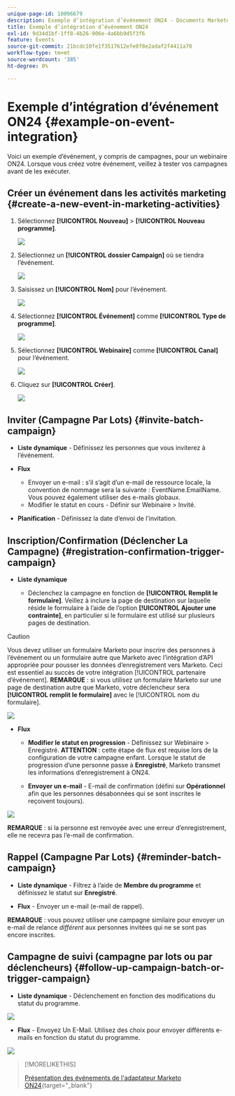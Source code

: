 ```yaml
---
unique-page-id: 10096679
description: Exemple d’intégration d’événement ON24 - Documents Marketo - Documentation du produit
title: Exemple d’intégration d’événement ON24
exl-id: 9d34d1bf-1ff8-4b26-906e-4a6bb9d5f3f6
feature: Events
source-git-commit: 21bcdc10fe1f3517612efe0f8e2adaf2f4411a70
workflow-type: tm+mt
source-wordcount: '385'
ht-degree: 0%

---
```


# Exemple d’intégration d’événement ON24 {#example-on-event-integration}

Voici un exemple d’événement, y compris de campagnes, pour un webinaire ON24. Lorsque vous créez votre événement, veillez à tester vos campagnes avant de les exécuter.

## Créer un événement dans les activités marketing {#create-a-new-event-in-marketing-activities}

1. Sélectionnez **[!UICONTROL Nouveau]** > **[!UICONTROL Nouveau programme]**.

   ![](assets/image2015-12-22-15-3a35-3a15.png)

1. Sélectionnez un **[!UICONTROL dossier Campaign]** où se tiendra l’événement.

   ![](assets/image2015-12-22-15-3a39-3a51.png)

1. Saisissez un **[!UICONTROL Nom]** pour l’événement.

   ![](assets/image2015-12-22-15-3a43-3a4.png)

1. Sélectionnez **[!UICONTROL Événement]** comme **[!UICONTROL Type de programme]**.

   ![](assets/image2015-12-22-15-3a44-3a41.png)

1. Sélectionnez **[!UICONTROL Webinaire]** comme **[!UICONTROL Canal]** pour l’événement.

   ![](assets/image2015-12-22-15-3a46-3a34.png)

1. Cliquez sur **[!UICONTROL Créer]**.

   ![](assets/image2015-12-22-15-3a48-3a20.png)

## Inviter (Campagne Par Lots)  {#invite-batch-campaign}

* **Liste dynamique** - Définissez les personnes que vous inviterez à l’événement.
* **Flux**

   * Envoyer un e-mail : s’il s’agit d’un e-mail de ressource locale, la convention de nommage sera la suivante : EventName.EmailName. Vous pouvez également utiliser des e-mails globaux.
   * Modifier le statut en cours - Définir sur Webinaire > Invité.

* **Planification** - Définissez la date d’envoi de l’invitation.

## Inscription/Confirmation (Déclencher La Campagne) {#registration-confirmation-trigger-campaign}

* **Liste dynamique**

   * Déclenchez la campagne en fonction de **[!UICONTROL Remplit le formulaire]**. Veillez à inclure la page de destination sur laquelle réside le formulaire à l’aide de l’option **[!UICONTROL Ajouter une contrainte]**, en particulier si le formulaire est utilisé sur plusieurs pages de destination.

>[!CAUTION]
>
>Vous devez utiliser un formulaire Marketo pour inscrire des personnes à l’événement ou un formulaire autre que Marketo avec l’intégration d’API appropriée pour pousser les données d’enregistrement vers Marketo. Ceci est essentiel au succès de votre intégration [!UICONTROL partenaire d’événement]. **REMARQUE** : si vous utilisez un formulaire Marketo sur une page de destination autre que Marketo, votre déclencheur sera **[!UICONTROL remplit le formulaire]** avec le [!UICONTROL nom du formulaire].

![](assets/image2015-12-22-15-3a50-3a22.png)

* **Flux**

   * **Modifier le statut en progression** - Définissez sur Webinaire > Enregistré. **ATTENTION** : cette étape de flux est requise lors de la configuration de votre campagne enfant. Lorsque le statut de progression d’une personne passe à **Enregistré**, Marketo transmet les informations d’enregistrement à ON24.

   * **Envoyer un e-mail** - E-mail de confirmation (défini sur **Opérationnel** afin que les personnes désabonnées qui se sont inscrites le reçoivent toujours).

![](assets/image2015-12-22-15-3a52-3a9.png)

**REMARQUE** : si la personne est renvoyée avec une erreur d’enregistrement, elle ne recevra pas l’e-mail de confirmation.

## Rappel (Campagne Par Lots) {#reminder-batch-campaign}

* **Liste dynamique** - Filtrez à l’aide de **Membre du programme** et définissez le statut sur **Enregistré**.

* **Flux** - Envoyer un e-mail (e-mail de rappel).

**REMARQUE** : vous pouvez utiliser une campagne similaire pour envoyer un e-mail de relance *différent* aux personnes invitées qui ne se sont pas encore inscrites.

## Campagne de suivi (campagne par lots ou par déclencheurs) {#follow-up-campaign-batch-or-trigger-campaign}

* **Liste dynamique** - Déclenchement en fonction des modifications du statut du programme.

![](assets/image2015-12-22-15-3a57-3a25.png)

* **Flux** - Envoyez Un E-Mail. Utilisez des choix pour envoyer différents e-mails en fonction du statut du programme.

![](assets/ten.png)

>[!MORELIKETHIS]
>
>[Présentation des événements de l&#39;adaptateur Marketo ON24](/help/marketo/product-docs/demand-generation/events/create-an-event/create-an-event-with-the-marketo-on24-adapter/understanding-marketo-on24-adapter-events.md){target="_blank"}

